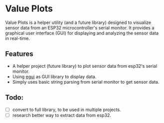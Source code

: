 # Value Plots

Value Plots is a helper utility (and a future library) designed to visualize sensor data from an ESP32 microcontroller's serial monitor. It provides a graphical user interface (GUI) for displaying and analyzing the sensor data in real-time.

## Features
- A helper project (future library) to plot sensor data from esp32's serial monitor.
- Using [egui]() as GUI library to display data.
- Simply uses basic string parsing from serial monitor to get sensor data.

## Todo:
- [ ] convert to full library, to be used in multiple projects.
- [ ] research better way to extract data from esp32.
